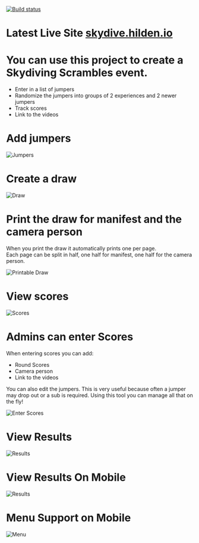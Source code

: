 [![Build status](https://ci.appveyor.com/api/projects/status/l6as9pk0pxfe7tyc?svg=true)](https://ci.appveyor.com/project/jayhilden/skydivescrambesjumpgenerator)

# Latest Live Site [skydive.hilden.io](http://skydive.hilden.io)

# You can use this project to create a Skydiving Scrambles event.
- Enter in a list of jumpers
- Randomize the jumpers into groups of 2 experiences and 2 newer jumpers
- Track scores
- Link to the videos

# Add jumpers
![Jumpers](docs/img/jumpers.png)

# Create a draw
![Draw](docs/img/draw.png)

# Print the draw for manifest and the camera person
When you print the draw it automatically prints one per page.  
Each page can be split in half, one half for manifest, one half for the camera person.

![Printable Draw](docs/img/printableDraw.png)

# View scores
![Scores](docs/img/scores.png)

# Admins can enter Scores
When entering scores you can add:
- Round Scores
- Camera person
- Link to the videos

You can also edit the jumpers.  This is very useful because often a jumper may drop out or a sub is required.  Using this tool you can manage all that on the fly!

![Enter Scores](docs/img/scores_edit.png)

# View Results
![Results](docs/img/results.png)

# View Results On Mobile
![Results](docs/img/results_mobile.png)

# Menu Support on Mobile
![Menu](docs/img/menu_mobile.png)
